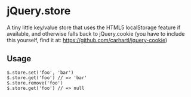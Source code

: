 jQuery.store
============

A tiny little key/value store that uses the HTML5 localStorage feature if 
available, and otherwise falls back to jQuery.cookie (you have to include 
this yourself, find it at: https://github.com/carhartl/jquery-cookie)


Usage
-----

    $.store.set('foo', 'bar')
    $.store.get('foo') // => 'bar'
    $.store.remove('foo')
    $.store.get('foo') // => null

